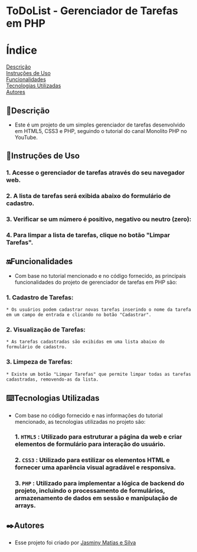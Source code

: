 # ToDoList  - Gerenciador de Tarefas em PHP

# Índice  
[Descrição]()  
[Instruções de Uso]()  
[Funcionalidades]()   
[Tecnologias Utilizadas]()  
[Autores]()  

## 📝Descrição  

  * Este é um projeto de um simples gerenciador de tarefas desenvolvido em HTML5, CSS3 e PHP, seguindo o tutorial do canal Monolito PHP no YouTube.

## 👾Instruções de Uso  

  ### 1. Acesse o gerenciador de tarefas através do seu navegador web.  

  ### 2. A lista de tarefas será exibida abaixo do formulário de cadastro.  
  
  ### 3. Verificar se um número é positivo, negativo ou neutro (zero):  

  ### 4. Para limpar a lista de tarefas, clique no botão "Limpar Tarefas".

## 🔛Funcionalidades  

  * Com base no tutorial mencionado e no código fornecido, as principais funcionalidades do projeto de gerenciador de tarefas em PHP são:

  ### 1. Cadastro de Tarefas:  
    * Os usuários podem cadastrar novas tarefas inserindo o nome da tarefa em um campo de entrada e clicando no botão "Cadastrar".  

  ### 2. Visualização de Tarefas:  
    * As tarefas cadastradas são exibidas em uma lista abaixo do formulário de cadastro.  
 
  ### 3. Limpeza de Tarefas:  
    * Existe um botão "Limpar Tarefas" que permite limpar todas as tarefas cadastradas, removendo-as da lista.  

## ⌨️Tecnologias Utilizadas  

  * Com base no código fornecido e nas informações do tutorial mencionado, as tecnologias utilizadas no projeto são:

    ### 1. `HTML5` : Utilizado para estruturar a página da web e criar elementos de formulário para interação do usuário.  
    ### 2. `CSS3` : Utilizado para estilizar os elementos HTML e fornecer uma aparência visual agradável e responsiva.  
    ### 3. `PHP` : Utilizado para implementar a lógica de backend do projeto, incluindo o processamento de formulários, armazenamento de dados em sessão e manipulação de arrays.  
    
## ✒️Autores  
 * Esse projeto foi criado por [Jasminy Matias e Silva](https://github.com/jamybr)
